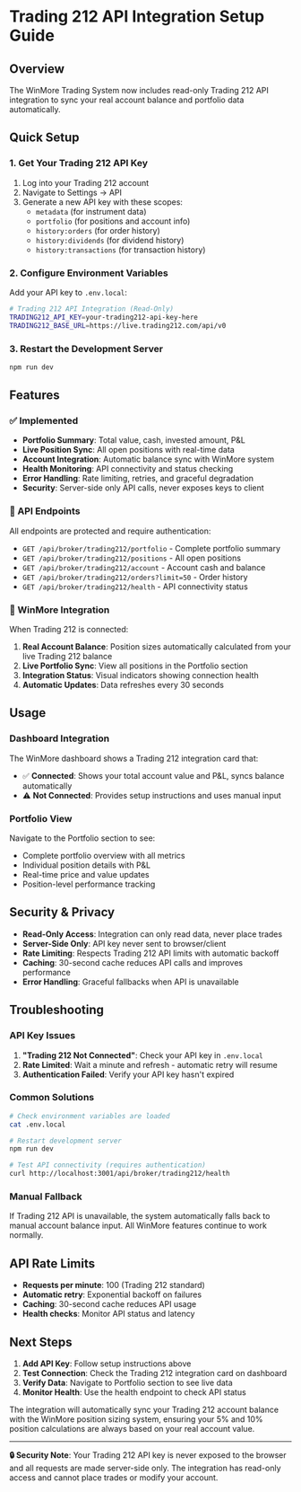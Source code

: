 # Trading 212 API Integration Setup Guide

## Overview

The WinMore Trading System now includes read-only Trading 212 API integration to sync your real account balance and portfolio data automatically.

## Quick Setup

### 1. Get Your Trading 212 API Key

1. Log into your Trading 212 account
2. Navigate to Settings → API
3. Generate a new API key with these scopes:
   - `metadata` (for instrument data)
   - `portfolio` (for positions and account info)
   - `history:orders` (for order history)
   - `history:dividends` (for dividend history)
   - `history:transactions` (for transaction history)

### 2. Configure Environment Variables

Add your API key to `.env.local`:

```bash
# Trading 212 API Integration (Read-Only)
TRADING212_API_KEY=your-trading212-api-key-here
TRADING212_BASE_URL=https://live.trading212.com/api/v0
```

### 3. Restart the Development Server

```bash
npm run dev
```

## Features

### ✅ Implemented

- **Portfolio Summary**: Total value, cash, invested amount, P&L
- **Live Position Sync**: All open positions with real-time data
- **Account Integration**: Automatic balance sync with WinMore system
- **Health Monitoring**: API connectivity and status checking
- **Error Handling**: Rate limiting, retries, and graceful degradation
- **Security**: Server-side only API calls, never exposes keys to client

### 🔄 API Endpoints

All endpoints are protected and require authentication:

- `GET /api/broker/trading212/portfolio` - Complete portfolio summary
- `GET /api/broker/trading212/positions` - All open positions
- `GET /api/broker/trading212/account` - Account cash and balance
- `GET /api/broker/trading212/orders?limit=50` - Order history
- `GET /api/broker/trading212/health` - API connectivity status

### 🎯 WinMore Integration

When Trading 212 is connected:

1. **Real Account Balance**: Position sizes automatically calculated from your live Trading 212 balance
2. **Live Portfolio Sync**: View all positions in the Portfolio section
3. **Integration Status**: Visual indicators showing connection health
4. **Automatic Updates**: Data refreshes every 30 seconds

## Usage

### Dashboard Integration

The WinMore dashboard shows a Trading 212 integration card that:

- ✅ **Connected**: Shows your total account value and P&L, syncs balance automatically
- ⚠️ **Not Connected**: Provides setup instructions and uses manual input

### Portfolio View

Navigate to the Portfolio section to see:

- Complete portfolio overview with all metrics
- Individual position details with P&L
- Real-time price and value updates
- Position-level performance tracking

## Security & Privacy

- **Read-Only Access**: Integration can only read data, never place trades
- **Server-Side Only**: API key never sent to browser/client
- **Rate Limiting**: Respects Trading 212 API limits with automatic backoff
- **Caching**: 30-second cache reduces API calls and improves performance
- **Error Handling**: Graceful fallbacks when API is unavailable

## Troubleshooting

### API Key Issues

1. **"Trading 212 Not Connected"**: Check your API key in `.env.local`
2. **Rate Limited**: Wait a minute and refresh - automatic retry will resume
3. **Authentication Failed**: Verify your API key hasn't expired

### Common Solutions

```bash
# Check environment variables are loaded
cat .env.local

# Restart development server
npm run dev

# Test API connectivity (requires authentication)
curl http://localhost:3001/api/broker/trading212/health
```

### Manual Fallback

If Trading 212 API is unavailable, the system automatically falls back to manual account balance input. All WinMore features continue to work normally.

## API Rate Limits

- **Requests per minute**: 100 (Trading 212 standard)
- **Automatic retry**: Exponential backoff on failures
- **Caching**: 30-second cache reduces API usage
- **Health checks**: Monitor API status and latency

## Next Steps

1. **Add API Key**: Follow setup instructions above
2. **Test Connection**: Check the Trading 212 integration card on dashboard
3. **Verify Data**: Navigate to Portfolio section to see live data
4. **Monitor Health**: Use the health endpoint to check API status

The integration will automatically sync your Trading 212 account balance with the WinMore position sizing system, ensuring your 5% and 10% position calculations are always based on your real account value.

---

**🔒 Security Note**: Your Trading 212 API key is never exposed to the browser and all requests are made server-side only. The integration has read-only access and cannot place trades or modify your account.